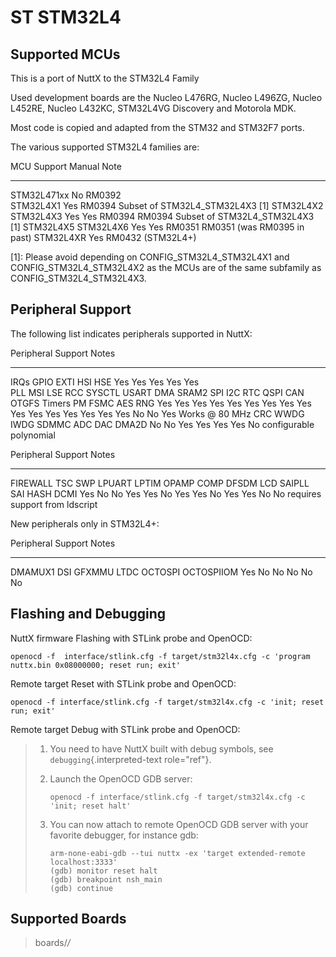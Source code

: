 ST STM32L4
==========

Supported MCUs
--------------

This is a port of NuttX to the STM32L4 Family

Used development boards are the Nucleo L476RG, Nucleo L496ZG, Nucleo
L452RE, Nucleo L432KC, STM32L4VG Discovery and Motorola MDK.

Most code is copied and adapted from the STM32 and STM32F7 ports.

The various supported STM32L4 families are:

  MCU                   Support   Manual          Note
  --------------------- --------- --------------- ------------------------------------
  STM32L471xx           No        RM0392          
  STM32L4X1             Yes       RM0394          Subset of STM32L4\_STM32L4X3 \[1\]
  STM32L4X2 STM32L4X3   Yes Yes   RM0394 RM0394   Subset of STM32L4\_STM32L4X3 \[1\]
  STM32L4X5 STM32L4X6   Yes Yes   RM0351 RM0351   (was RM0395 in past)
  STM32L4XR             Yes       RM0432          (STM32L4+)

\[1\]: Please avoid depending on CONFIG\_STM32L4\_STM32L4X1 and
CONFIG\_STM32L4\_STM32L4X2 as the MCUs are of the same subfamily as
CONFIG\_STM32L4\_STM32L4X3.

Peripheral Support
------------------

The following list indicates peripherals supported in NuttX:

  Peripheral                                                                                 Support                                                                     Notes
  ------------------------------------------------------------------------------------------ --------------------------------------------------------------------------- -------------------------
  IRQs GPIO EXTI HSI HSE                                                                     Yes Yes Yes Yes Yes                                                         
  PLL MSI LSE RCC SYSCTL USART DMA SRAM2 SPI I2C RTC QSPI CAN OTGFS Timers PM FSMC AES RNG   Yes Yes Yes Yes Yes Yes Yes Yes Yes Yes Yes Yes Yes Yes Yes Yes No No Yes   Works @ 80 MHz
  CRC WWDG IWDG SDMMC ADC DAC DMA2D                                                          No No Yes Yes Yes Yes No                                                    configurable polynomial

  Peripheral                                                                Support                                         Notes
  ------------------------------------------------------------------------- ----------------------------------------------- --------------------------------
  FIREWALL TSC SWP LPUART LPTIM OPAMP COMP DFSDM LCD SAIPLL SAI HASH DCMI   Yes No No Yes Yes No Yes Yes No Yes Yes No No   requires support from ldscript

New peripherals only in STM32L4+:

  Peripheral                                   Support              Notes
  -------------------------------------------- -------------------- -------
  DMAMUX1 DSI GFXMMU LTDC OCTOSPI OCTOSPIIOM   Yes No No No No No   

Flashing and Debugging
----------------------

NuttX firmware Flashing with STLink probe and OpenOCD:

    openocd -f  interface/stlink.cfg -f target/stm32l4x.cfg -c 'program nuttx.bin 0x08000000; reset run; exit'

Remote target Reset with STLink probe and OpenOCD:

    openocd -f interface/stlink.cfg -f target/stm32l4x.cfg -c 'init; reset run; exit'

Remote target Debug with STLink probe and OpenOCD:

> 1.  You need to have NuttX built with debug symbols, see
>     `debugging`{.interpreted-text role="ref"}.
>
> 2.  Launch the OpenOCD GDB server:
>
>         openocd -f interface/stlink.cfg -f target/stm32l4x.cfg -c 'init; reset halt'
>
> 3.  You can now attach to remote OpenOCD GDB server with your favorite
>     debugger, for instance gdb:
>
>         arm-none-eabi-gdb --tui nuttx -ex 'target extended-remote localhost:3333'
>         (gdb) monitor reset halt
>         (gdb) breakpoint nsh_main
>         (gdb) continue

Supported Boards
----------------

> boards/*/*
